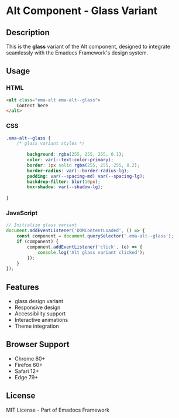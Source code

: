 # Alt Component - Glass Variant

## Description
This is the **glass** variant of the Alt component, designed to integrate seamlessly with the Emadocs Framework's design system.

## Usage

### HTML
```html
<alt class="ema-alt ema-alt--glass">
    Content here
</alt>
```

### CSS
```css
.ema-alt--glass {
    /* glass variant styles */
    
        background: rgba(255, 255, 255, 0.1);
        color: var(--text-color-primary);
        border: 1px solid rgba(255, 255, 255, 0.2);
        border-radius: var(--border-radius-lg);
        padding: var(--spacing-md) var(--spacing-lg);
        backdrop-filter: blur(10px);
        box-shadow: var(--shadow-lg);
    
}
```

### JavaScript
```javascript
// Initialize glass variant
document.addEventListener('DOMContentLoaded', () => {
    const component = document.querySelector('.ema-alt--glass');
    if (component) {
        component.addEventListener('click', (e) => {
            console.log('Alt glass variant clicked');
        });
    }
});
```

## Features
- glass design variant
- Responsive design
- Accessibility support
- Interactive animations
- Theme integration

## Browser Support
- Chrome 60+
- Firefox 60+
- Safari 12+
- Edge 79+

## License
MIT License - Part of Emadocs Framework
